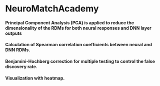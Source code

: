 # NeuroMatchAcademy

#### Principal Component Analysis (PCA) is applied to reduce the dimensionality of the RDMs for both neural responses and DNN layer outputs
#### Calculation of Spearman correlation coefficients between neural and DNN RDMs.
#### Benjamini-Hochberg correction for multiple testing to control the false discovery rate.
#### Visualization with heatmap.
